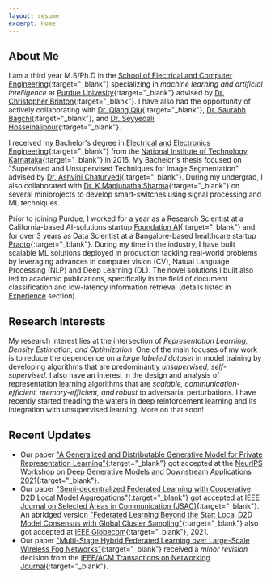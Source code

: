 ```yaml
---
layout: resume
excerpt: Home
---
```


## About Me

I am a third year M.S/Ph.D in the [School of Electrical and Computer Engineering](https://engineering.purdue.edu/ECE){:target="_blank"} specializing in _machine learning and artificial intelligence_ at [Purdue Univesity](https://www.purdue.edu/){:target="_blank"} advised by [Dr. Christopher Brinton](http://www.cbrinton.net/){:target="_blank"}. I have also had the opportunity of actively collaborating with [Dr. Qiang Qiu](https://web.ics.purdue.edu/~qqiu/){:target="_blank"}, [Dr. Saurabh Bagchi](https://engineering.purdue.edu/~sbagchi/){:target="_blank"}, and [Dr. Seyyedali Hosseinalipour](https://sites.google.com/ncsu.edu/seyyedalihosseinalipour){:target="_blank"}.

I received my Bachelor's degree in [Electrical and Electronics Engineering](https://eee.nitk.ac.in/){:target="_blank"} from the [National Institute of Technology Karnataka](https://www.nitk.ac.in/){:target="_blank"} in 2015. My Bachelor's thesis focused on "Supervised and Unsupervised Techniques for Image Segmentation" advised by [Dr. Ashvini Chaturvedi](https://ece.nitk.ac.in/professor/ashvini-chaturvedi){:target="_blank"}. During my undergrad, I also collaborated with [Dr. K Manjunatha Sharma](https://eee.nitk.ac.in/professor/KMS){:target="_blank"} on several miniprojects to develop smart-switches using signal processing and ML techniques.

Prior to joining Purdue, I worked for a year as a Research Scientist at a California-based AI-solutions startup [Foundation AI](https://www.foundationai.com/){:target="_blank"} and for over 3 years as Data Scientist at a Bangalore-based healthcare startup [Practo](https://www.practo.com/){:target="_blank"}. During my time in the industry, I have built scalable ML solutions deployed in production tackling real-world problems by leveraging advances in computer vision (CV), Natual Language Processing (NLP) and Deep Learning (DL). The novel solutions I built also led to academic publications, specifically in the field of document classification and low-latency information retrieval (details listed in [Experience](/experience/) section).

## Research Interests
My research interest lies at the intersection of _Representation Learning, Density Estimation, and Optimization_. One of the main focuses of my work is to reduce the dependence on a  _large labeled dataset_ in model training by developing algorithms that are predominantly  _unsupervised, self-supervised_. I also have an interest in the design and analysis of representation learning algorithms that are _scalable, communication-efficient, memory-efficient, and robust_ to adversarial perturbations. I have recently started treading the waters in deep reinforcement learning and its integration with unsupervised learning. More on that soon!

## Recent Updates

- Our paper ["A Generalized and Distributable Generative Model for Private Representation Learning"](https://arxiv.org/abs/2010.01792){:target="_blank"} got accepted at the [NeurIPS Workshop on Deep Generative Models and Downstream Applications 2021](https://dgms-and-applications.github.io/2021/){:target="_blank"}.
- Our paper ["Semi-decentralized Federated Learning with Cooperative D2D Local Model Aggregations"](https://ieeexplore.ieee.org/abstract/document/9562522){:target="_blank"} got accepted at [IEEE Journal on Selected Areas in Communication (JSAC)](https://www.comsoc.org/publications/journals/ieee-jsac){:target="_blank"}. An abridged version ["Federated Learning Beyond the Star: Local D2D Model Consensus with Global Cluster Sampling"](https://arxiv.org/abs/2109.03350){:target="_blank"} also got accepted at [IEEE Globecom](https://globecom2021.ieee-globecom.org/){:target="_blank"}, 2021.
- Our paper ["Multi-Stage Hybrid Federated Learning over Large-Scale Wireless Fog Networks"](https://arxiv.org/abs/2007.09511){:target="_blank"} received a _minor revision_ decision from the [IEEE/ACM Transactions on Networking Journal](https://newslab.ece.ohio-state.edu/ton/){:target="_blank"}.

